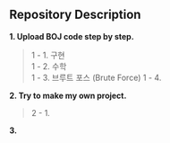 ## Repository Description

**1. Upload BOJ code step by step.**
> 1 - 1. 구현  
> 1 - 2. 수학  
> 1 - 3. 브루트 포스 (Brute Force) 
> 1 - 4.      

**2. Try to make my own project.**
> 2 - 1. 

**3.**
